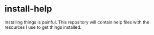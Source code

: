 # install-help
Installing things is painful. This repository will contain help files with the resources I use to get things installed.
